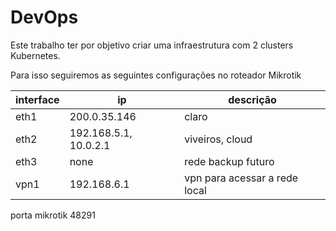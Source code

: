 # DevOps

Este trabalho ter por objetivo criar uma infraestrutura com 2 clusters Kubernetes.

Para isso seguiremos as seguintes configurações no roteador Mikrotik

| interface | ip                    | descrição                     |
| --------- | --------------------- | ----------------------------- |
| eth1      | 200.0.35.146          | claro                         |
| eth2      | 192.168.5.1, 10.0.2.1 | viveiros, cloud               |
| eth3      | none                  | rede backup futuro            |
| vpn1      | 192.168.6.1           | vpn para acessar a rede local |

porta mikrotik 48291
